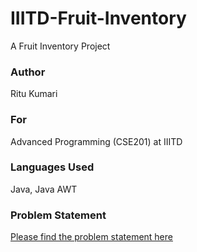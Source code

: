# IIITD-Fruit-Inventory
A Fruit Inventory Project

### Author
Ritu Kumari

### For
Advanced Programming (CSE201) at IIITD

### Languages Used
Java, Java AWT

### Problem Statement
[Please find the problem statement here](lab3-sectionaandsectionb_12545.pdf)

